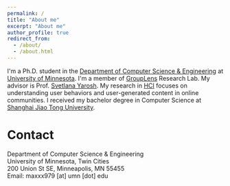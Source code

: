 ```yaml
---
permalink: /
title: "About me"
excerpt: "About me"
author_profile: true
redirect_from: 
  - /about/
  - /about.html
---
```


I'm a Ph.D. student in the [Department of Computer Science & Engineering](https://cse.umn.edu/cs) at [University of Minnesota](https://twin-cities.umn.edu/). I'm a member of [GroupLens](https://grouplens.org/) Research Lab. My advisor is Prof. [Svetlana Yarosh](http://lanayarosh.com/). My research in [HCI](https://en.wikipedia.org/wiki/Human%E2%80%93computer_interaction) focuses on understanding user behaviors and user-generated content in online communities. I received my bachelor degree in Computer Science at [Shanghai Jiao Tong University](http://en.sjtu.edu.cn/).

# Contact 
Department of Computer Science & Engineering  
University of Minnesota, Twin Cities  
200 Union St SE, Minneapolis, MN 55455  
Email: maxxx979 [at] umn [dot] edu
